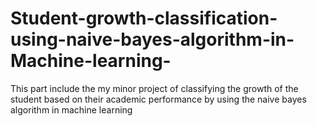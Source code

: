 # Student-growth-classification-using-naive-bayes-algorithm-in-Machine-learning-
This part include the my minor project of classifying the growth of the student based on their academic performance by using the naive bayes algorithm in machine learning 
